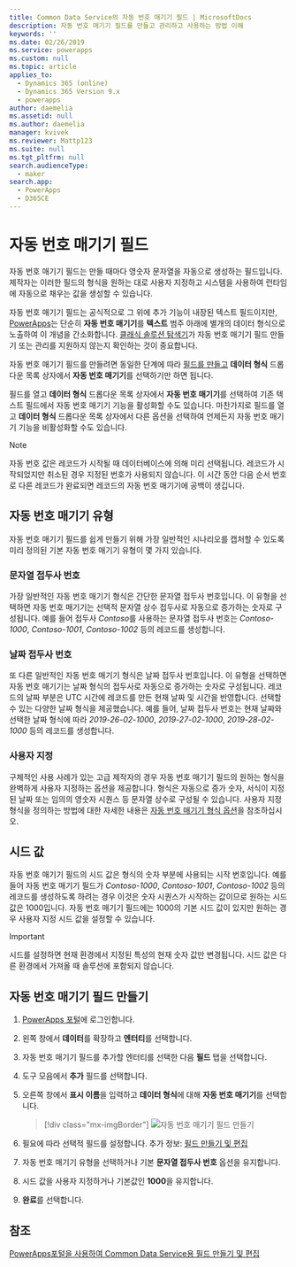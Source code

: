 ```yaml
---
title: Common Data Service의 자동 번호 매기기 필드 | MicrosoftDocs
description: 자동 번호 매기기 필드를 만들고 관리하고 사용하는 방법 이해
keywords: ''
ms.date: 02/26/2019
ms.service: powerapps
ms.custom: null
ms.topic: article
applies_to:
  - Dynamics 365 (online)
  - Dynamics 365 Version 9.x
  - powerapps
author: daemelia
ms.assetid: null
ms.author: daemelia
manager: kvivek
ms.reviewer: Mattp123
ms.suite: null
ms.tgt_pltfrm: null
search.audienceType:
  - maker
search.app:
  - PowerApps
  - D365CE
---
```

# <a name="autonumber-fields"></a>자동 번호 매기기 필드

자동 번호 매기기 필드는 만들 때마다 영숫자 문자열을 자동으로 생성하는 필드입니다. 제작자는 이러한 필드의 형식을 원하는 대로 사용자 지정하고 시스템을 사용하여 런타임에 자동으로 채우는 값을 생성할 수 있습니다.

자동 번호 매기기 필드는 공식적으로 그 위에 추가 기능이 내장된 텍스트 필드이지만, [PowerApps](https://web.powerapps.com/?utm_source=padocs&utm_medium=linkinadoc&utm_campaign=referralsfromdoc)는 단순히 **자동 번호 매기기**를 **텍스트** 범주 아래에 별개의 데이터 형식으로 노출하여 이 개념을 간소화합니다. [클래식 솔루션 탐색기](use-solution-explorer.md#classic-solution-explorer)가 자동 번호 매기기 필드 만들기 또는 관리를 지원하지 않는지 확인하는 것이 중요합니다.

자동 번호 매기기 필드를 만들려면 동일한 단계에 따라 [필드를 만들고](create-edit-field-portal.md#create-a-field) **데이터 형식** 드롭다운 목록 상자에서 **자동 번호 매기기**를 선택하기만 하면 됩니다. 

필드를 열고 **데이터 형식** 드롭다운 목록 상자에서 **자동 번호 매기기**를 선택하여 기존 텍스트 필드에서 자동 번호 매기기 기능을 활성화할 수도 있습니다. 마찬가지로 필드를 열고 **데이터 형식** 드롭다운 목록 상자에서 다른 옵션을 선택하여 언제든지 자동 번호 매기기 기능을 비활성화할 수도 있습니다.

> [!NOTE]
>자동 번호 값은 레코드가 시작될 때 데이터베이스에 의해 미리 선택됩니다. 레코드가 시작되었지만 취소된 경우 지정된 번호가 사용되지 않습니다. 이 시간 동안 다음 순서 번호로 다른 레코드가 완료되면 레코드의 자동 번호 매기기에 공백이 생깁니다.

## <a name="autonumber-types"></a>자동 번호 매기기 유형

자동 번호 매기기 필드를 쉽게 만들기 위해 가장 일반적인 시나리오를 캡처할 수 있도록 미리 정의된 기본 자동 번호 매기기 유형이 몇 가지 있습니다. 

### <a name="string-prefixed-number"></a>문자열 접두사 번호

가장 일반적인 자동 번호 매기기 형식은 간단한 문자열 접두사 번호입니다. 이 유형을 선택하면 자동 번호 매기기는 선택적 문자열 상수 접두사로 자동으로 증가하는 숫자로 구성됩니다. 예를 들어 접두사 *Contoso*를 사용하는 문자열 접두사 번호는 *Contoso-1000*, *Contoso-1001*, *Contoso-1002* 등의 레코드를 생성합니다.

### <a name="date-prefixed-number"></a>날짜 접두사 번호

또 다른 일반적인 자동 번호 매기기 형식은 날짜 접두사 번호입니다. 이 유형을 선택하면 자동 번호 매기기는 날짜 형식의 접두사로 자동으로 증가하는 숫자로 구성됩니다. 레코드의 날짜 부분은 UTC 시간에 레코드를 만든 현재 날짜 및 시간을 반영합니다. 선택할 수 있는 다양한 날짜 형식을 제공했습니다.
예를 들어, 날짜 접두사 번호는 현재 날짜와 선택한 날짜 형식에 따라 *2019-26-02-1000*, *2019-27-02-1000*, *2019-28-02-1000* 등의 레코드를 생성합니다.

### <a name="custom"></a>사용자 지정

구체적인 사용 사례가 있는 고급 제작자의 경우 자동 번호 매기기 필드의 원하는 형식을 완벽하게 사용자 지정하는 옵션을 제공합니다. 형식은 자동으로 증가 숫자, 서식이 지정된 날짜 또는 임의의 영숫자 시퀀스 등 문자열 상수로 구성될 수 있습니다.
사용자 지정 형식을 정의하는 방법에 대한 자세한 내용은 [자동 번호 매기기 형식 옵션](https://docs.microsoft.com/dynamics365/customer-engagement/developer/create-auto-number-attributes#autonumberformat-options)을 참조하십시오.

## <a name="seed-values"></a>시드 값

자동 번호 매기기 필드의 시드 값은 형식의 숫자 부분에 사용되는 시작 번호입니다. 예를 들어 자동 번호 매기기 필드가 *Contoso-1000*, *Contoso-1001*, *Contoso-1002* 등의 레코드를 생성하도록 하려는 경우 이것은 숫자 시퀀스가 시작하는 값이므로 원하는 시드 값은 1000입니다. 자동 번호 매기기 필드에는 1000의 기본 시드 값이 있지만 원하는 경우 사용자 지정 시드 값을 설정할 수 있습니다. 


> [!IMPORTANT]
> 시드를 설정하면 현재 환경에서 지정된 특성의 현재 숫자 값만 변경됩니다. 시드 값은 다른 환경에서 가져올 때 솔루션에 포함되지 않습니다. 

## <a name="create-an-autonumber-field"></a>자동 번호 매기기 필드 만들기
  
1.  [PowerApps 포털](https://web.powerapps.com/?utm_source=padocs&utm_medium=linkinadoc&utm_campaign=referralsfromdoc)에 로그인합니다.
  
2.  왼쪽 창에서 **데이터**를 확장하고 **엔터티**를 선택합니다.
  
3.  자동 번호 매기기 필드를 추가할 엔터티를 선택한 다음 **필드** 탭을 선택합니다.
  
4.  도구 모음에서 **추가** 필드를 선택합니다.  
  
5.  오른쪽 창에서 **표시 이름**을 입력하고 **데이터 형식**에 대해 **자동 번호 매기기**를 선택합니다.

    > [!div class="mx-imgBorder"] 
    > ![](media/create-autonumber-field.png "자동 번호 매기기 필드 만들기")
  
6. 필요에 따라 선택적 필드를 설정합니다. 추가 정보: [필드 만들기 및 편집](create-edit-field-portal.md#create-a-field)

7. 자동 번호 매기기 유형을 선택하거나 기본 **문자열 접두사 번호** 옵션을 유지합니다.

8. 시드 값을 사용자 지정하거나 기본값인 **1000**을 유지합니다.

9. **완료**를 선택합니다.

## <a name="see-also"></a>참조
 [PowerApps포털을 사용하여 Common Data Service용 필드 만들기 및 편집](create-edit-field-portal.md)
